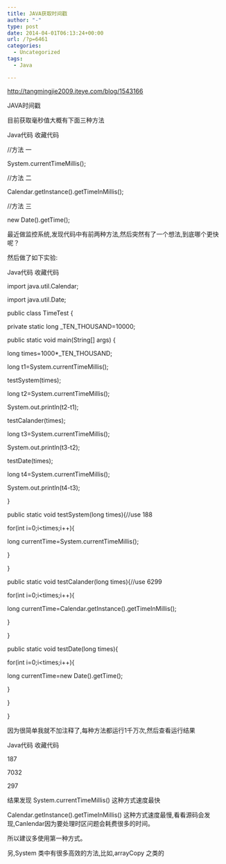 ```yaml
---
title: JAVA获取时间戳
author: "-"
type: post
date: 2014-04-01T06:13:24+00:00
url: /?p=6461
categories:
  - Uncategorized
tags:
  - Java

---
```


http://tangmingjie2009.iteye.com/blog/1543166


JAVA时间戳

目前获取毫秒值大概有下面三种方法


Java代码 收藏代码

//方法 一

System.currentTimeMillis();

//方法 二

Calendar.getInstance().getTimeInMillis();

//方法 三

new Date().getTime();

最近做监控系统,发现代码中有前两种方法,然后突然有了一个想法,到底哪个更快呢？

然后做了如下实验: 


Java代码 收藏代码

import java.util.Calendar;

import java.util.Date;


public class TimeTest {

private static long _TEN_THOUSAND=10000;

public static void main(String[] args) {

long times=1000*_TEN_THOUSAND;

long t1=System.currentTimeMillis();

testSystem(times);

long t2=System.currentTimeMillis();

System.out.println(t2-t1);

testCalander(times);

long t3=System.currentTimeMillis();

System.out.println(t3-t2);

testDate(times);

long t4=System.currentTimeMillis();

System.out.println(t4-t3);

}


public static void testSystem(long times){//use 188

for(int i=0;i<times;i++){

long currentTime=System.currentTimeMillis();

}

}


public static void testCalander(long times){//use 6299

for(int i=0;i<times;i++){

long currentTime=Calendar.getInstance().getTimeInMillis();

}

}


public static void testDate(long times){

for(int i=0;i<times;i++){

long currentTime=new Date().getTime();

}


}


}

因为很简单我就不加注释了,每种方法都运行1千万次,然后查看运行结果

Java代码 收藏代码

187

7032

297


结果发现 System.currentTimeMillis() 这种方式速度最快

Calendar.getInstance().getTimeInMillis() 这种方式速度最慢,看看源码会发现,Canlendar因为要处理时区问题会耗费很多的时间。

所以建议多使用第一种方式。


另,System 类中有很多高效的方法,比如,arrayCopy 之类的